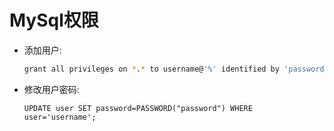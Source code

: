 # MySql权限

+ 添加用户:

	```bash
	grant all privileges on *.* to username@'%' identified by 'password' [with grant option];
	```
	
	
+ 修改用户密码:

	```
	UPDATE user SET password=PASSWORD("password") WHERE user='username';
	```